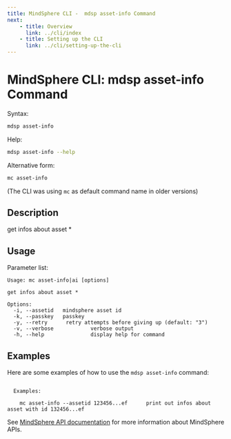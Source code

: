 ```yaml
---
title: MindSphere CLI -  mdsp asset-info Command
next:
    - title: Overview
      link: ../cli/index
    - title: Setting up the CLI
      link: ../cli/setting-up-the-cli
---
```


# MindSphere CLI: mdsp asset-info Command

Syntax:

```bash
mdsp asset-info
```

Help:

```bash
mdsp asset-info --help
```

Alternative form:

```bash
mc asset-info
```

(The CLI was using `mc` as default command name in older versions)

## Description

get infos about asset *

## Usage

Parameter list:

```text
Usage: mc asset-info|ai [options]

get infos about asset *

Options:
  -i, --assetid   mindsphere asset id
  -k, --passkey   passkey
  -y, --retry      retry attempts before giving up (default: "3")
  -v, --verbose            verbose output
  -h, --help               display help for command

```

## Examples

Here are some examples of how to use the `mdsp asset-info` command:

```text

  Examples:

    mc asset-info --assetid 123456...ef 	 print out infos about asset with id 132456...ef

```

See [MindSphere API documentation](https://documentation.mindsphere.io/MindSphere/apis/index.html) for more information about MindSphere APIs.